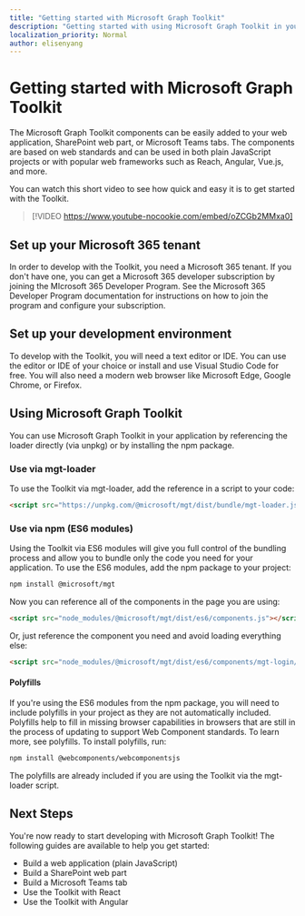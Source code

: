 ```yaml
---
title: "Getting started with Microsoft Graph Toolkit"
description: "Getting started with using Microsoft Graph Toolkit in your application."
localization_priority: Normal
author: elisenyang
---
```


# Getting started with Microsoft Graph Toolkit

The Microsoft Graph Toolkit components can be easily added to your web application, SharePoint web part, or Microsoft Teams tabs. The components are based on web standards and can be used in both plain JavaScript projects or with popular web frameworks such as Reach, Angular, Vue.js, and more.

You can watch this short video to see how quick and easy it is to get started with the Toolkit.

> [!VIDEO https://www.youtube-nocookie.com/embed/oZCGb2MMxa0]

## Set up your Microsoft 365 tenant
In order to develop with the Toolkit, you need a Microsoft 365 tenant. If you don't have one, you can get a Microsoft 365 developer subscription by joining the MIcrosoft 365 Developer Program. See the Microsoft 365 Developer Program documentation for instructions on how to join the program and configure your subscription.

## Set up your development environment
To develop with the Toolkit, you will need a text editor or IDE. You can use the editor or IDE of your choice or install and use Visual Studio Code for free. You will also need a modern web browser like Microsoft Edge, Google Chrome, or Firefox.

## Using Microsoft Graph Toolkit
You can use Microsoft Graph Toolkit in your application by referencing the loader directly (via unpkg) or by installing the npm package.

### Use via mgt-loader
To use the Toolkit via mgt-loader, add the reference in a script to your code:

```html
<script src="https://unpkg.com/@microsoft/mgt/dist/bundle/mgt-loader.js"></script>
```

### Use via npm (ES6 modules)
Using the Toolkit via ES6 modules will give you full control of the bundling process and allow you to bundle only the code you need for your application. To use the ES6 modules, add the npm package to your project:

```bash
npm install @microsoft/mgt
```
Now you can reference all of the components in the page you are using:

```html
<script src="node_modules/@microsoft/mgt/dist/es6/components.js"></script>
```

Or, just reference the component you need and avoid loading  everything else:
```html
<script src="node_modules/@microsoft/mgt/dist/es6/components/mgt-login/mgt-login.js"></script>
```

#### Polyfills

If you're using the ES6 modules from the npm package, you will need to include polyfills in your project as they are not automatically included. Polyfills help to fill in missing browser capabilities in browsers that are still in the process of updating to support Web Component standards. To learn more, see polyfills. To install polyfills, run:

```bash
npm install @webcomponents/webcomponentsjs
```

The polyfills are already included if you are using the Toolkit via the mgt-loader script.

## Next Steps
You're now ready to start developing with Microsoft Graph Toolkit! The following guides are available to help you get started:
- Build a web application (plain JavaScript)
- Build a SharePoint web part
- Build a Microsoft Teams tab
- Use the Toolkit with React
- Use the Toolkit with Angular

